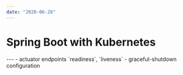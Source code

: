 ```yaml
---
date: "2020-06-28"
---
```


# Spring Boot with Kubernetes

<e5d17708>
---
- actuator endpoints `readiness`, `liveness`
- graceful-shutdown configuration

